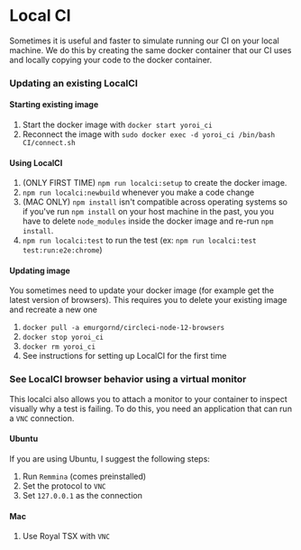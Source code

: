 # Local CI

Sometimes it is useful and faster to simulate running our CI on your local machine. We do this by creating the same docker container that our CI uses and locally copying your code to the docker container.

### Updating an existing LocalCI

#### Starting existing image
1) Start the docker image with `docker start yoroi_ci`
1) Reconnect the image with `sudo docker exec -d yoroi_ci /bin/bash CI/connect.sh`

#### Using LocalCI

1) (ONLY FIRST TIME) `npm run localci:setup` to create the docker image.
1) `npm run localci:newbuild` whenever you make a code change
1) (MAC ONLY) `npm install` isn't compatible across operating systems so if you've run `npm install` on your host machine in the past, you you have to delete `node_modules` inside the docker image and re-run `npm install`.
1) `npm run localci:test` to run the test (ex: `npm run localci:test test:run:e2e:chrome`)

#### Updating image

You sometimes need to update your docker image (for example get the latest version of browsers). This requires you to delete your existing image and recreate a new one
1) `docker pull -a emurgornd/circleci-node-12-browsers`
1) `docker stop yoroi_ci`
1) `docker rm yoroi_ci`
1) See instructions for setting up LocalCI for the first time

### See LocalCI browser behavior using a virtual monitor

This localci also allows you to attach a monitor to your container to inspect visually why a test is failing. To do this, you need an application that can run a `VNC` connection. 

#### Ubuntu

If you are using Ubuntu, I suggest the following steps:
1) Run `Remmina` (comes preinstalled)
1) Set the protocol to `VNC`
1) Set `127.0.0.1` as the connection

#### Mac

1) Use Royal TSX with `VNC`
